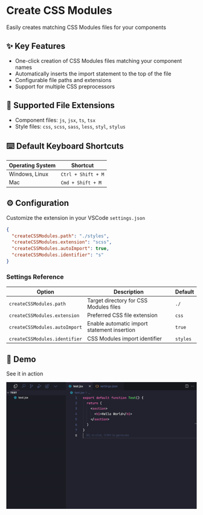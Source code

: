 # Create CSS Modules

Easily creates matching CSS Modules files for your components

## ✨ Key Features

- One-click creation of CSS Modules files matching your component names
- Automatically inserts the import statement to the top of the file
- Configurable file paths and extensions
- Support for multiple CSS preprocessors

## 💎 Supported File Extensions

- Component files: `js`, `jsx`, `ts`, `tsx`
- Style files: `css`, `scss`, `sass`, `less`, `styl`, `stylus`

## ⌨️ Default Keyboard Shortcuts

| Operating System | Shortcut           |
| ---------------- | ------------------ |
| Windows, Linux   | `Ctrl + Shift + M` |
| Mac              | `Cmd + Shift + M`  |

## ⚙️ Configuration

Customize the extension in your VSCode `settings.json`

```json
{
  "createCSSModules.path": "./styles",
  "createCSSModules.extension": "scss",
  "createCSSModules.autoImport": true,
  "createCSSModules.identifier": "s"
}
```

### Settings Reference

| Option                        | Description                                 | Default  |
| ----------------------------- | ------------------------------------------- | -------- |
| `createCSSModules.path`       | Target directory for CSS Modules files      | `./`     |
| `createCSSModules.extension`  | Preferred CSS file extension                | `css`    |
| `createCSSModules.autoImport` | Enable automatic import statement insertion | `true`   |
| `createCSSModules.identifier` | CSS Modules import identifier               | `styles` |

## 🎥 Demo

See it in action

![Demo Screen](./demo.gif)
